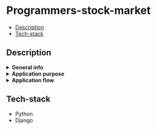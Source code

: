 # Programmers-stock-market

* [Description](#description)
* [Tech-stack](#tech-stack)


## Description
<details><summary><b>General info</b></summary>Place to link programmers and people who need some coding done</details>
<details><summary><b>Application purpose</b></summary>
Application where users can publish programming tasks and select from many offers given by programmers. After delivering solution they can accept it and pay for the job. 
There will be also discussion and dispute resolutin mechanism</details>
<details><summary><b>Application flow</b></summary>
- Register and login
- Select your role: customer (C) / provider (P)
- (C) Publish a task
- (P) Find a task that suits your tech-stack and respond with price offer
- (C) Accept from programmers proposals
- (P) Prepare and publish your solution
- (C) Review the solution and accept/decline it
- (C/P) If declined discuss it or use one of the arbiters
- (C) If you have accepted the solution, pay the programmer
- (C/P) Rate each other

</details>

## Tech-stack
<ul>
<li>Python</li>
<li>Django</li>
</ul>
